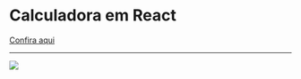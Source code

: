 <h1>Calculadora em React</h1>
<a href="https://calculadora-react-khaki.vercel.app/"> Confira aqui </a>
<hr/>
<img src="https://media.giphy.com/media/XWzN7e85KJdnIteHRz/giphy.gif">
